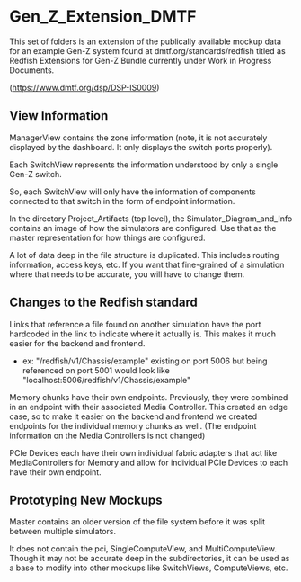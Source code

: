 # Gen_Z_Extension_DMTF

This set of folders is an extension of the publically available mockup data for an example Gen-Z system found at dmtf.org/standards/redfish titled as Redfish Extensions for Gen-Z Bundle
currently under Work in Progress Documents. 

(https://www.dmtf.org/dsp/DSP-IS0009)

## View Information
ManagerView contains the zone information (note, it is not accurately displayed by the dashboard. It only displays the switch ports properly).

Each SwitchView represents the information understood by only a single Gen-Z switch.

So, each SwitchView will only have the information of components connected to that switch in the form of endpoint information.

In the directory Project_Artifacts (top level), the Simulator_Diagram_and_Info contains an image of how the simulators are configured. Use that as the master representation for how things are configured.

A lot of data deep in the file structure is duplicated. This includes routing information, access keys, etc. If you want that fine-grained of a simulation where that needs to be accurate, you will have to change them.

## Changes to the Redfish standard

Links that reference a file found on another simulation have the port hardcoded in the link to indicate where it actually is. This makes it much easier for the backend and frontend.

- ex: "/redfish/v1/Chassis/example" existing on port 5006 but being referenced on port 5001 would look like "localhost:5006/redfish/v1/Chassis/example"

Memory chunks have their own endpoints. Previously, they were combined in an endpoint with their associated Media Controller. This created an edge case, so to make it easier on the backend and frontend we created endpoints for the individual memory chunks as well. (The endpoint information on the Media Controllers is not changed)

PCIe Devices each have their own individual fabric adapters that act like MediaControllers for Memory and allow for individual PCIe Devices to each have their own endpoint.

## Prototyping New Mockups
Master contains an older version of the file system before it was split between multiple simulators. 

It does not contain the pci, SingleComputeView, and MultiComputeView. Though it may not be accurate deep in the subdirectories, it can be used as a base to modify into other mockups like SwitchViews, ComputeViews, etc.
